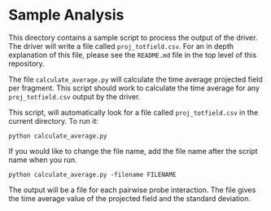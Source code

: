 # Sample Analysis

This directory contains a sample script to process the output of the driver. The driver will write a file called `proj_totfield.csv`. For an in depth explanation of this file, please see the `README.md` file in the top level of this repository.

The file `calculate_average.py` will calculate the time average projected field per fragment. This script should work to calculate the time average for any `proj_totfield.csv` output by the driver.

This script, will automatically look for a file called `proj_totfield.csv` in the current directory. To run it:

    python calculate_average.py

If you would like to change the file name, add the file name after the script name when you run.

    python calculate_average.py -filename FILENAME

The output will be a file for each pairwise probe interaction. The file gives the time average value of the projected field and the standard deviation.
